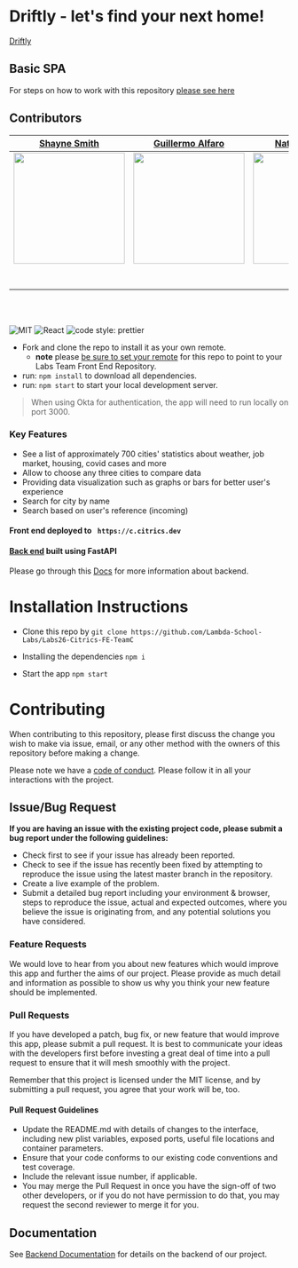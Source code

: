 # Driftly - let's find your next home!

[Driftly](https://c.citrics.dev/)

## Basic SPA

For steps on how to work with this repository [please see here](https://docs.labs.lambdaschool.com/labs-spa-starter/)

## Contributors

|                                                       [Shayne Smith](https://github.com/shayne-smith)                                                        |                                                      [Guillermo Alfaro](https://github.com/galfarotolon)                                                       |                                                       [Nathan Nguyen](https://github.com/NathanNNguyen)                                                        |
| :-------------------------------------------------------------------------------------------------------------------------------------------: | :-----------------------------------------------------------------------------------------------------------------------------------------: | :-------------------------------------------------------------------------------------------------------------------------------------------: |
| [<img src="https://ca.slack-edge.com/ESZCHB482-W0123RTM51V-bf749dc3288f-512" width = "200" />](https://github.com/) | [<img src="https://ca.slack-edge.com/ESZCHB482-W0123RTV5QX-3ba8de22b37c-512" width = "200" />](https://github.com/) | [<img src="https://ca.slack-edge.com/ESZCHB482-W012QNUUE6Q-79b5f4d3d5d8-512" width = "200" />](https://github.com/) |
|                                [<img src="https://github.com/favicon.ico" width="15"> ](https://github.com/shayne-smith)                                |                            [<img src="https://github.com/favicon.ico" width="15"> ](https://github.com/galfarotolon)                             |                          [<img src="https://github.com/favicon.ico" width="15"> ](https://github.com/NathanNNguyen)                           |
|                 [ <img src="https://static.licdn.com/sc/h/al2o9zrvru7aqj8e1x2rzsrca" width="15"> ](https://www.linkedin.com/)                 |                [ <img src="https://static.licdn.com/sc/h/al2o9zrvru7aqj8e1x2rzsrca" width="15"> ](https://www.linkedin.com/)                |                 [ <img src="https://static.licdn.com/sc/h/al2o9zrvru7aqj8e1x2rzsrca" width="15"> ](https://www.linkedin.com/nathannnguyen)                 |

<br>
<br>

![MIT](https://img.shields.io/packagist/l/doctrine/orm.svg)
![React](https://img.shields.io/badge/react-v16.7.0--alpha.2-blue.svg)
![code style: prettier](https://img.shields.io/badge/code_style-prettier-ff69b4.svg?style=flat-square)


- Fork and clone the repo to install it as your own remote.
  - **note** please [be sure to set your remote](https://help.github.jp/enterprise/2.11/user/articles/changing-a-remote-s-url/) for this repo to point to your Labs Team Front End Repository.
- run: `npm install` to download all dependencies.
- run: `npm start` to start your local development server.

> When using Okta for authentication, the app will need to run locally on port 3000.

### Key Features

- See a list of approximately 700 cities' statistics about weather, job market, housing, covid cases and more
- Allow to choose any three cities to compare data
- Providing data visualization such as graphs or bars for better user's experience
- Search for city by name
- Search based on user's reference (incoming)

#### Front end deployed to ` https://c.citrics.dev`

#### [Back end](http://driftly-ds-api.eba-pqp2r6up.us-east-2.elasticbeanstalk.com/#/default) built using FastAPI

Please go through this [Docs](https://github.com/Lambda-School-Labs/Labs26-Citrics-DS-TeamC) for more information about backend.

# Installation Instructions
- Clone this repo by `git clone https://github.com/Lambda-School-Labs/Labs26-Citrics-FE-TeamC`

- Installing the dependencies `npm i`

- Start the app `npm start`

# Contributing

When contributing to this repository, please first discuss the change you wish to make via issue, email, or any other method with the owners of this repository before making a change.

Please note we have a [code of conduct](./CODE_OF_CONDUCT.md). Please follow it in all your interactions with the project.

## Issue/Bug Request

**If you are having an issue with the existing project code, please submit a bug report under the following guidelines:**

- Check first to see if your issue has already been reported.
- Check to see if the issue has recently been fixed by attempting to reproduce the issue using the latest master branch in the repository.
- Create a live example of the problem.
- Submit a detailed bug report including your environment & browser, steps to reproduce the issue, actual and expected outcomes, where you believe the issue is originating from, and any potential solutions you have considered.

### Feature Requests

We would love to hear from you about new features which would improve this app and further the aims of our project. Please provide as much detail and information as possible to show us why you think your new feature should be implemented.

### Pull Requests

If you have developed a patch, bug fix, or new feature that would improve this app, please submit a pull request. It is best to communicate your ideas with the developers first before investing a great deal of time into a pull request to ensure that it will mesh smoothly with the project.

Remember that this project is licensed under the MIT license, and by submitting a pull request, you agree that your work will be, too.

#### Pull Request Guidelines

- Update the README.md with details of changes to the interface, including new plist variables, exposed ports, useful file locations and container parameters.
- Ensure that your code conforms to our existing code conventions and test coverage.
- Include the relevant issue number, if applicable.
- You may merge the Pull Request in once you have the sign-off of two other developers, or if you do not have permission to do that, you may request the second reviewer to merge it for you.

## Documentation

See [Backend Documentation](http://driftly-ds-api.eba-pqp2r6up.us-east-2.elasticbeanstalk.com/#/default) for details on the backend of our project.
